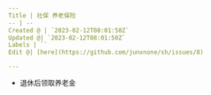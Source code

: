 ```yaml
---
Title | 社保 养老保险
-- | --
Created @ | `2023-02-12T08:01:50Z`
Updated @| `2023-02-12T08:01:50Z`
Labels | ``
Edit @| [here](https://github.com/junxnone/sh/issues/8)

---
```

- 退休后领取养老金
